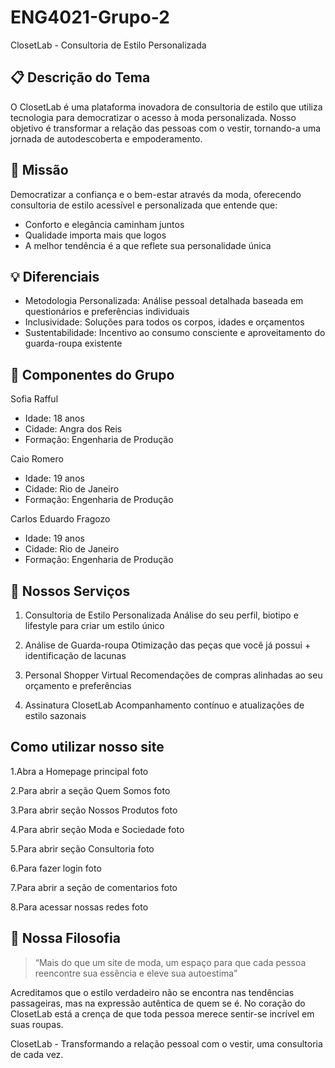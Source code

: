 # ENG4021-Grupo-2
ClosetLab - Consultoria de Estilo Personalizada

## 📋 Descrição do Tema

O  ClosetLab  é uma plataforma inovadora de consultoria de estilo que utiliza tecnologia para democratizar o acesso à moda personalizada. Nosso objetivo é transformar a relação das pessoas com o vestir, tornando-a uma jornada de autodescoberta e empoderamento.

## 🎯 Missão
Democratizar a confiança e o bem-estar através da moda, oferecendo consultoria de estilo acessível e personalizada que entende que:
- Conforto e elegância caminham juntos
- Qualidade importa mais que logos  
- A melhor tendência é a que reflete sua personalidade única

## 💡 Diferenciais
- Metodologia Personalizada: Análise pessoal detalhada baseada em questionários e preferências individuais 
- Inclusividade: Soluções para todos os corpos, idades e orçamentos
- Sustentabilidade: Incentivo ao consumo consciente e aproveitamento do guarda-roupa existente

## 👥 Componentes do Grupo

Sofia Rafful
- Idade: 18 anos
- Cidade: Angra dos Reis
- Formação: Engenharia de Produção

Caio Romero
- Idade: 19 anos
- Cidade: Rio de Janeiro
- Formação: Engenharia de Produção

Carlos Eduardo Fragozo
- Idade: 19 anos  
- Cidade: Rio de Janeiro
- Formação: Engenharia de Produção

## 🚀 Nossos Serviços

1. Consultoria de Estilo Personalizada
Análise do seu perfil, biotipo e lifestyle para criar um estilo único

2. Análise de Guarda-roupa
Otimização das peças que você já possui + identificação de lacunas

3. Personal Shopper Virtual
Recomendações de compras alinhadas ao seu orçamento e preferências

4. Assinatura ClosetLab
Acompanhamento contínuo e atualizações de estilo sazonais

## Como utilizar nosso site

1.Abra a Homepage principal
foto

2.Para abrir a seção Quem Somos
foto

3.Para abrir seção Nossos Produtos
foto

4.Para abrir seção Moda e Sociedade
foto

5.Para abrir seção Consultoria
foto

6.Para fazer login
foto

7.Para abrir a seção de comentarios
foto

8.Para acessar nossas redes
foto

## 🌟 Nossa Filosofia

> “Mais do que um site de moda, um espaço para que cada pessoa reencontre sua essência e eleve sua autoestima”

Acreditamos que o estilo verdadeiro não se encontra nas tendências passageiras, mas na expressão autêntica de quem se é. No coração do ClosetLab está a crença de que toda pessoa merece sentir-se incrível em suas roupas.

ClosetLab - Transformando a relação pessoal com o vestir, uma consultoria de cada vez.

